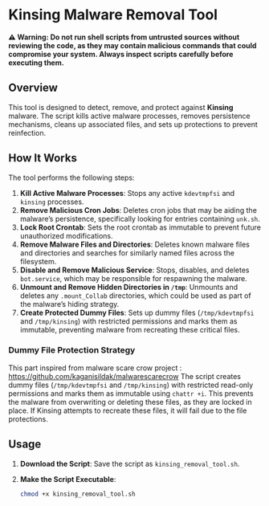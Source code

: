 # Kinsing Malware Removal Tool

**⚠ Warning: Do not run shell scripts from untrusted sources without reviewing the code, as they may contain malicious commands that could compromise your system. Always inspect scripts carefully before executing them.**

## Overview

This tool is designed to detect, remove, and protect against **Kinsing** malware. The script kills active malware processes, removes persistence mechanisms, cleans up associated files, and sets up protections to prevent reinfection.

## How It Works

The tool performs the following steps:

1. **Kill Active Malware Processes**: Stops any active `kdevtmpfsi` and `kinsing` processes.
2. **Remove Malicious Cron Jobs**: Deletes cron jobs that may be aiding the malware’s persistence, specifically looking for entries containing `unk.sh`.
3. **Lock Root Crontab**: Sets the root crontab as immutable to prevent future unauthorized modifications.
4. **Remove Malware Files and Directories**: Deletes known malware files and directories and searches for similarly named files across the filesystem.
5. **Disable and Remove Malicious Service**: Stops, disables, and deletes `bot.service`, which may be responsible for respawning the malware.
6. **Unmount and Remove Hidden Directories in `/tmp`**: Unmounts and deletes any `.mount_Collab` directories, which could be used as part of the malware’s hiding strategy.
7. **Create Protected Dummy Files**: Sets up dummy files (`/tmp/kdevtmpfsi` and `/tmp/kinsing`) with restricted permissions and marks them as immutable, preventing malware from recreating these critical files.

### Dummy File Protection Strategy

This part inspired from malware scare crow project : https://github.com/kaganisildak/malwarescarecrow
The script creates dummy files (`/tmp/kdevtmpfsi` and `/tmp/kinsing`) with restricted read-only permissions and marks them as immutable using `chattr +i`. This prevents the malware from overwriting or deleting these files, as they are locked in place. If Kinsing attempts to recreate these files, it will fail due to the file protections.

## Usage

1. **Download the Script**:
   Save the script as `kinsing_removal_tool.sh`.

2. **Make the Script Executable**:
   ```bash
   chmod +x kinsing_removal_tool.sh
